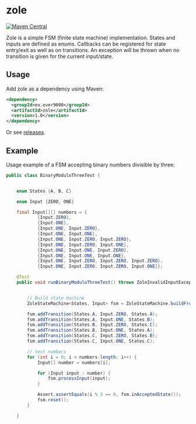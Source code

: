 # zole

[![Maven Central](https://maven-badges.herokuapp.com/maven-central/eu.over9000/zole/badge.svg)](https://maven-badges.herokuapp.com/maven-central/eu.over9000/zole)

Zole is a simple FSM (finite state machine) implementation.
States and inputs are defined as enums. Callbacks can be registered for state entry/exit as well as on transitions.
An exception will be thrown when no transition is given for the current input/state.

## Usage

Add zole as a dependency using Maven:
```xml
<dependency>
  <groupId>eu.over9000</groupId>
  <artifactId>zole</artifactId>
  <version>1.0</version>
</dependency>
```
Or see [releases](https://github.com/s1mpl3x/zole/releases).

## Example

Usage example of a FSM accepting binary numbers divisible by three: 

```java
public class BinaryModuloThreeTest {


	enum States {A, B, C}

	enum Input {ZERO, ONE}

	final Input[][] numbers = {
			{Input.ZERO},
			{Input.ONE},
			{Input.ONE, Input.ZERO},
			{Input.ONE, Input.ONE},
			{Input.ONE, Input.ZERO, Input.ZERO},
			{Input.ONE, Input.ZERO, Input.ONE},
			{Input.ONE, Input.ONE, Input.ZERO},
			{Input.ONE, Input.ONE, Input.ONE},
			{Input.ONE, Input.ZERO, Input.ZERO, Input.ZERO},
			{Input.ONE, Input.ZERO, Input.ZERO, Input.ONE}};

	@Test
	public void runBinaryModuloThreeTest() throws ZoleInvalidInputException {


		// Build state machine
		ZoleStateMachine<States, Input> fsm = ZoleStateMachine.buildFrom(States.class, Input.class, States.A, EnumSet.of(States.A));

		fsm.addTransition(States.A, Input.ZERO, States.A);
		fsm.addTransition(States.A, Input.ONE, States.B);
		fsm.addTransition(States.B, Input.ZERO, States.C);
		fsm.addTransition(States.B, Input.ONE, States.A);
		fsm.addTransition(States.C, Input.ZERO, States.B);
		fsm.addTransition(States.C, Input.ONE, States.C);

		// test numbers
		for (int i = 0; i < numbers.length; i++) {
			Input[] number = numbers[i];

			for (Input input : number) {
				fsm.processInput(input);
			}

			Assert.assertEquals(i % 3 == 0, fsm.inAcceptedState());
			fsm.reset();
		}

	}
```

